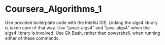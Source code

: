 # Coursera_Algorithms_1

Use provided boilerplate code with the IntelliJ IDE. Linking the algs4 library is taken care of that way.
Use "javac-algs4" and "java-algs4" when the algs4 library is involved.
Use Git Bash, rather than powershell, when running either of these commands.